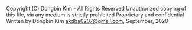  Copyright (C) Dongbin Kim - All Rights Reserved
 Unauthorized copying of this file, via any medium is strictly prohibited
 Proprietary and confidential
 Written by Dongbin Kim <akdba0207@gmail.com>, September, 2020
